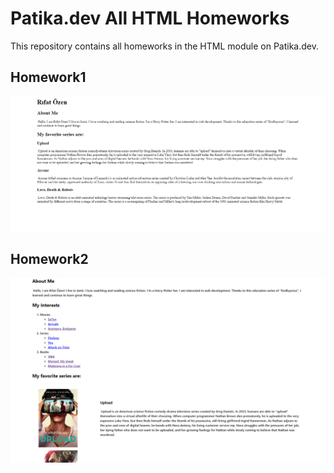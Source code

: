 # Patika.dev All HTML Homeworks
This repository contains all homeworks in the HTML module on Patika.dev.
## Homework1
![Image](Homework1/2022-03-20-17_24_37-Window.png)
## Homework2
![Image](Homework2/2022-04-06-02_04_48-Window.png)

 
